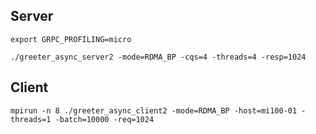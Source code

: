 ## Server

`export GRPC_PROFILING=micro`

`./greeter_async_server2 -mode=RDMA_BP -cqs=4 -threads=4 -resp=1024`

## Client
`mpirun -n 8 ./greeter_async_client2 -mode=RDMA_BP -host=mi100-01 -threads=1 -batch=10000 -req=1024`
